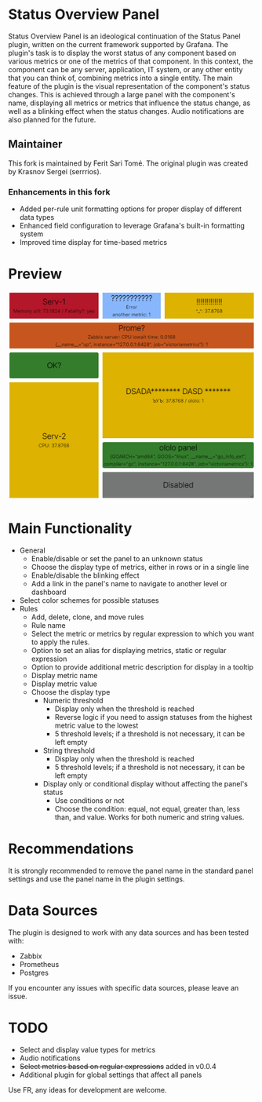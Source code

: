 # Status Overview Panel

Status Overview Panel is an ideological continuation of the Status Panel plugin, written on the current framework supported by Grafana.
The plugin's task is to display the worst status of any component based on various metrics or one of the metrics of that component.
In this context, the component can be any server, application, IT system, or any other entity that you can think of, combining metrics into a single entity.
The main feature of the plugin is the visual representation of the component's status changes.
This is achieved through a large panel with the component's name, displaying all metrics or metrics that influence the status change, as well as a blinking effect when the status changes.
Audio notifications are also planned for the future.

## Maintainer

This fork is maintained by Ferit Sari Tomé. The original plugin was created by Krasnov Sergei (serrrios).

### Enhancements in this fork
- Added per-rule unit formatting options for proper display of different data types
- Enhanced field configuration to leverage Grafana's built-in formatting system
- Improved time display for time-based metrics

# Preview
![Simple work](https://raw.githubusercontent.com/WR-Services/Status-Overview-Panel/master/img/preview_transparent.png)

# Main Functionality
- General
    - Enable/disable or set the panel to an unknown status
    - Choose the display type of metrics, either in rows or in a single line
    - Enable/disable the blinking effect
    - Add a link in the panel's name to navigate to another level or dashboard
- Select color schemes for possible statuses
- Rules
    - Add, delete, clone, and move rules
    - Rule name
    - Select the metric or metrics by regular expression to which you want to apply the rules.
    - Option to set an alias for displaying metrics, static or regular expression
    - Option to provide additional metric description for display in a tooltip
    - Display metric name
    - Display metric value
    - Choose the display type
        - Numeric threshold
            - Display only when the threshold is reached
            - Reverse logic if you need to assign statuses from the highest metric value to the lowest
            - 5 threshold levels; if a threshold is not necessary, it can be left empty
        - String threshold
            - Display only when the threshold is reached
            - 5 threshold levels; if a threshold is not necessary, it can be left empty
        - Display only or conditional display without affecting the panel's status
            - Use conditions or not
            - Choose the condition: equal, not equal, greater than, less than, and value. Works for both numeric and string values.

# Recommendations
It is strongly recommended to remove the panel name in the standard panel settings and use the panel name in the plugin settings.

# Data Sources
The plugin is designed to work with any data sources and has been tested with:
- Zabbix
- Prometheus
- Postgres

If you encounter any issues with specific data sources, please leave an issue.

# TODO
- Select and display value types for metrics
- Audio notifications
- ~~Select metrics based on regular expressions~~ added in v0.0.4
- Additional plugin for global settings that affect all panels

Use FR, any ideas for development are welcome.
